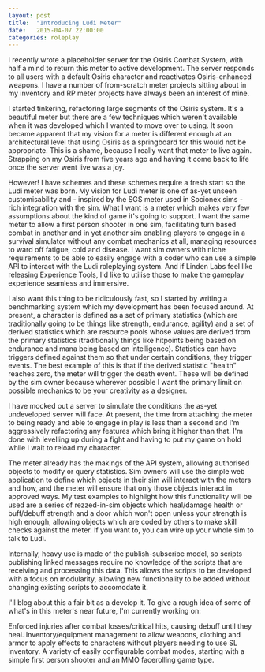 ```yaml
---
layout: post
title:  "Introducing Ludi Meter"
date:   2015-04-07 22:00:00
categories: roleplay
---
```


I recently wrote a placeholder server for the Osiris Combat System, with half a mind to return this meter to active development. The server responds to all users with a default Osiris character and reactivates Osiris-enhanced weapons. I have a number of from-scratch meter projects sitting about in my inventory and RP meter projects have always been an interest of mine.

I started tinkering, refactoring large segments of the Osiris system. It's a beautiful meter but there are a few techniques which weren't available when it was developed which I wanted to move over to using. It soon became apparent that my vision for a meter is different enough at an architectural level that using Osiris as a springboard for this would not be appropriate. This is a shame, because I really want that meter to live again. Strapping on my Osiris from five years ago and having it come back to life once the server went live was a joy.

However! I have schemes and these schemes require a fresh start so the Ludi meter was born. My vision for Ludi meter is one of as-yet unseen customisability and - inspired by the SGS meter used in Socionex sims - rich integration with the sim. What I want is a meter which makes very few assumptions about the kind of game it's going to support. I want the same meter to allow a first person shooter in one sim, facilitating turn based combat in another and in yet another sim enabling players to engage in a survival simulator without any combat mechanics at all, managing resources to ward off fatigue, cold and disease. I want sim owners with niche requirements to be able to easily engage with a coder who can use a simple API to interact with the Ludi roleplaying system. And if Linden Labs feel like releasing Experience Tools, I'd like to utilise those to make the gameplay experience seamless and immersive.

I also want this thing to be ridiculously fast, so I started by writing a benchmarking system which my development has been focused around. At present, a character is defined as a set of primary statistics (which are traditionally going to be things like strength, endurance, agility) and a set of derived statistics which are resource pools whose values are derived from the primary statistics (traditionally things like hitpoints being based on endurance and mana being based on intelligence). Statistics can have triggers defined against them so that under certain conditions, they trigger events. The best example of this is that if the derived statistic "health" reaches zero, the meter will trigger the death event. These will be defined by the sim owner because wherever possible I want the primary limit on possible mechanics to be your creativity as a designer.

I have mocked out a server to simulate the conditions the as-yet undeveloped server will face. At present, the time from attaching the meter to being ready and able to engage in play is less than a second and I'm aggressively refactoring any features which bring it higher than that. I'm done with levelling up during a fight and having to put my game on hold while I wait to reload my character.

The meter already has the makings of the API system, allowing authorised objects to modify or query statistics. Sim owners will use the simple web application to define which objects in their sim will interact with the meters and how, and the meter will ensure that only those objects interact in approved ways. My test examples to highlight how this functionality will be used are a series of rezzed-in-sim objects which heal/damage health or buff/debuff strength and a door which won't open unless your strength is high enough, allowing objects which are coded by others to make skill checks against the meter. If you want to, you can wire up your whole sim to talk to Ludi.

Internally, heavy use is made of the publish-subscribe model, so scripts publishing linked messages require no knowledge of the scripts that are receiving and processing this data. This allows the scripts to be developed with a focus on modularity, allowing new functionality to be added without changing existing scripts to accomodate it.

I'll blog about this a fair bit as a develop it. To give a rough idea of some of what's in this meter's near future, I'm currently working on: 

Enforced injuries after combat losses/critical hits, causing debuff until they heal.
Inventory/equipment management to allow weapons, clothing and armor to apply effects to characters without players needing to use SL inventory.
A variety of easily configurable combat modes, starting with a simple first person shooter and an MMO facerolling game type.
